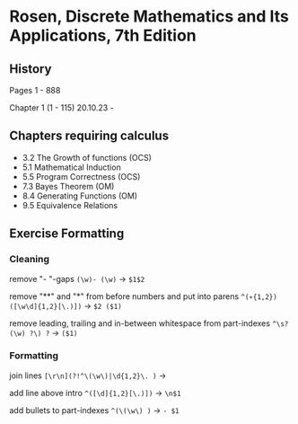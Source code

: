# Rosen, Discrete Mathematics and Its Applications, 7th Edition

## History

Pages 1 - 888

Chapter 1 (1 - 115)
  20.10.23 -

## Chapters requiring calculus

- 3.2 The Growth of functions (OCS)
- 5.1 Mathematical Induction
- 5.5 Program Correctness (OCS)
- 7.3 Bayes Theorem (OM)
- 8.4 Generating Functions (OM)
- 9.5 Equivalence Relations

## Exercise Formatting

### Cleaning

remove "- "-gaps
`(\w)- (\w)` -> `$1$2`

remove "**" and "*" from before numbers and put into parens
`^(∗{1,2}) ([\w\d]{1,2}[\.)])` -> `$2 ($1)`

remove leading, trailing and in-between whitespace from part-indexes
`^\s?(\w) ?\) ?` -> `($1) `

### Formatting

join lines
`[\r\n](?!^\(\w\)|\d{1,2}\. )` -> ` `

add line above intro
`^([\d]{1,2}[\.)])` -> `\n$1`

add bullets to part-indexes
`^(\(\w\) )` -> `- $1`
